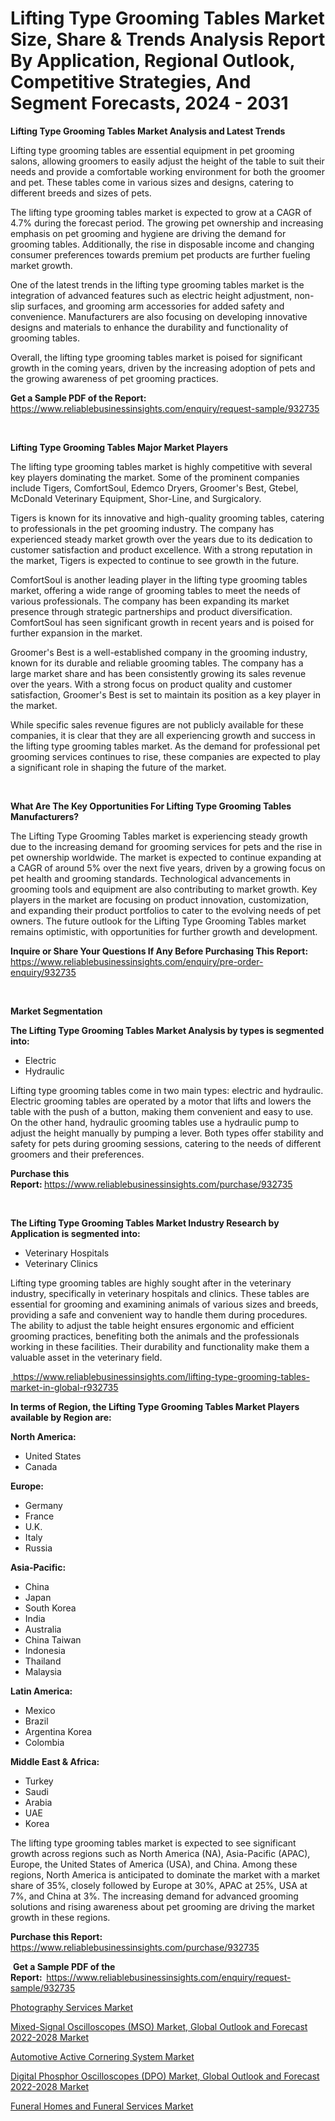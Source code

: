 <p><h1>Lifting Type Grooming Tables Market Size, Share & Trends Analysis Report By Application, Regional Outlook, Competitive Strategies, And Segment Forecasts, 2024 - 2031</h1></p><p><strong>Lifting Type Grooming Tables Market Analysis and Latest Trends</strong></p>
<p><p>Lifting type grooming tables are essential equipment in pet grooming salons, allowing groomers to easily adjust the height of the table to suit their needs and provide a comfortable working environment for both the groomer and pet. These tables come in various sizes and designs, catering to different breeds and sizes of pets.</p><p>The lifting type grooming tables market is expected to grow at a CAGR of 4.7% during the forecast period. The growing pet ownership and increasing emphasis on pet grooming and hygiene are driving the demand for grooming tables. Additionally, the rise in disposable income and changing consumer preferences towards premium pet products are further fueling market growth.</p><p>One of the latest trends in the lifting type grooming tables market is the integration of advanced features such as electric height adjustment, non-slip surfaces, and grooming arm accessories for added safety and convenience. Manufacturers are also focusing on developing innovative designs and materials to enhance the durability and functionality of grooming tables.</p><p>Overall, the lifting type grooming tables market is poised for significant growth in the coming years, driven by the increasing adoption of pets and the growing awareness of pet grooming practices.</p></p>
<p><strong>Get a Sample PDF of the Report:&nbsp;</strong> <a href="https://www.reliablebusinessinsights.com/enquiry/request-sample/932735">https://www.reliablebusinessinsights.com/enquiry/request-sample/932735</a></p>
<p>&nbsp;</p>
<p><strong>Lifting Type Grooming Tables Major Market Players</strong></p>
<p><p>The lifting type grooming tables market is highly competitive with several key players dominating the market. Some of the prominent companies include Tigers, ComfortSoul, Edemco Dryers, Groomer's Best, Gtebel, McDonald Veterinary Equipment, Shor-Line, and Surgicalory. </p><p>Tigers is known for its innovative and high-quality grooming tables, catering to professionals in the pet grooming industry. The company has experienced steady market growth over the years due to its dedication to customer satisfaction and product excellence. With a strong reputation in the market, Tigers is expected to continue to see growth in the future.</p><p>ComfortSoul is another leading player in the lifting type grooming tables market, offering a wide range of grooming tables to meet the needs of various professionals. The company has been expanding its market presence through strategic partnerships and product diversification. ComfortSoul has seen significant growth in recent years and is poised for further expansion in the market.</p><p>Groomer's Best is a well-established company in the grooming industry, known for its durable and reliable grooming tables. The company has a large market share and has been consistently growing its sales revenue over the years. With a strong focus on product quality and customer satisfaction, Groomer's Best is set to maintain its position as a key player in the market.</p><p>While specific sales revenue figures are not publicly available for these companies, it is clear that they are all experiencing growth and success in the lifting type grooming tables market. As the demand for professional pet grooming services continues to rise, these companies are expected to play a significant role in shaping the future of the market.</p></p>
<p>&nbsp;</p>
<p><strong>What Are The Key Opportunities For Lifting Type Grooming Tables Manufacturers?</strong></p>
<p><p>The Lifting Type Grooming Tables market is experiencing steady growth due to the increasing demand for grooming services for pets and the rise in pet ownership worldwide. The market is expected to continue expanding at a CAGR of around 5% over the next five years, driven by a growing focus on pet health and grooming standards. Technological advancements in grooming tools and equipment are also contributing to market growth. Key players in the market are focusing on product innovation, customization, and expanding their product portfolios to cater to the evolving needs of pet owners. The future outlook for the Lifting Type Grooming Tables market remains optimistic, with opportunities for further growth and development.</p></p>
<p><strong>Inquire or Share Your Questions If Any Before Purchasing This Report:</strong> <a href="https://www.reliablebusinessinsights.com/enquiry/pre-order-enquiry/932735">https://www.reliablebusinessinsights.com/enquiry/pre-order-enquiry/932735</a></p>
<p>&nbsp;</p>
<p><strong>Market Segmentation</strong></p>
<p><strong>The Lifting Type Grooming Tables Market Analysis by types is segmented into:</strong></p>
<p><ul><li>Electric</li><li>Hydraulic</li></ul></p>
<p><p>Lifting type grooming tables come in two main types: electric and hydraulic. Electric grooming tables are operated by a motor that lifts and lowers the table with the push of a button, making them convenient and easy to use. On the other hand, hydraulic grooming tables use a hydraulic pump to adjust the height manually by pumping a lever. Both types offer stability and safety for pets during grooming sessions, catering to the needs of different groomers and their preferences.</p></p>
<p><strong>Purchase this Report:&nbsp;</strong><a href="https://www.reliablebusinessinsights.com/purchase/932735">https://www.reliablebusinessinsights.com/purchase/932735</a></p>
<p>&nbsp;</p>
<p><strong>The Lifting Type Grooming Tables Market Industry Research by Application is segmented into:</strong></p>
<p><ul><li>Veterinary Hospitals</li><li>Veterinary Clinics</li></ul></p>
<p><p>Lifting type grooming tables are highly sought after in the veterinary industry, specifically in veterinary hospitals and clinics. These tables are essential for grooming and examining animals of various sizes and breeds, providing a safe and convenient way to handle them during procedures. The ability to adjust the table height ensures ergonomic and efficient grooming practices, benefiting both the animals and the professionals working in these facilities. Their durability and functionality make them a valuable asset in the veterinary field.</p></p>
<p><a href="https://www.reliablebusinessinsights.com/lifting-type-grooming-tables-market-in-global-r932735">&nbsp;https://www.reliablebusinessinsights.com/lifting-type-grooming-tables-market-in-global-r932735</a></p>
<p><strong>In terms of Region, the Lifting Type Grooming Tables Market Players available by Region are:</strong></p>
<p>
    <p> <strong> North America: </strong>
        <ul>
            <li>United States</li>
            <li>Canada</li>
        </ul>
        </p> 
    <p> <strong> Europe: </strong>
        <ul>
            <li>Germany</li>
            <li>France</li>
            <li>U.K.</li>
            <li>Italy</li>
            <li>Russia</li>
        </ul>
        </p> 
    <p> <strong> Asia-Pacific: </strong>
        <ul>
            <li>China</li>
            <li>Japan</li>
            <li>South Korea</li>
            <li>India</li>
            <li>Australia</li>
            <li>China Taiwan</li>
            <li>Indonesia</li>
            <li>Thailand</li>
            <li>Malaysia</li>
        </ul>
        </p> 
    <p> <strong> Latin America: </strong>
        <ul>
            <li>Mexico</li>
            <li>Brazil</li>
            <li>Argentina Korea</li>
            <li>Colombia</li>
        </ul>
        </p> 
    <p> <strong> Middle East & Africa: </strong>
        <ul>
            <li>Turkey</li>
            <li>Saudi</li>
            <li>Arabia</li>
            <li>UAE</li>
            <li>Korea</li>
        </ul>
    </p>
    </p>
<p><p>The lifting type grooming tables market is expected to see significant growth across regions such as North America (NA), Asia-Pacific (APAC), Europe, the United States of America (USA), and China. Among these regions, North America is anticipated to dominate the market with a market share of 35%, closely followed by Europe at 30%, APAC at 25%, USA at 7%, and China at 3%. The increasing demand for advanced grooming solutions and rising awareness about pet grooming are driving the market growth in these regions.</p></p>
<p><strong>Purchase this Report: </strong><a href="https://www.reliablebusinessinsights.com/purchase/932735">https://www.reliablebusinessinsights.com/purchase/932735</a></p>
<p>&nbsp;<strong>Get a Sample PDF of the Report:&nbsp;&nbsp;</strong><a href="https://www.reliablebusinessinsights.com/enquiry/request-sample/932735">https://www.reliablebusinessinsights.com/enquiry/request-sample/932735</a></p>
<p><strong></strong></p>
<p><p><a href="https://medium.com/@guadaluannon456456/photography-services-market-size-by-type-shooting-service-after-sales-service-by-product-a9a9eb9d8a02">Photography Services Market</a></p><p><a href="https://issuu.com/reportprime-2/docs/mixed-signal-oscilloscopes-mso-mark_89fc47f6f48e38">Mixed-Signal Oscilloscopes (MSO) Market, Global Outlook and Forecast 2022-2028 Market</a></p><p><a href="https://medium.com/@guadaluannon456456/evaluating-global-automotive-active-cornering-system-market-trends-and-growth-opportunities-by-4ba56a3ccbf6">Automotive Active Cornering System Market</a></p><p><a href="https://issuu.com/reportprime-2/docs/digital-phosphor-oscilloscopes-dpo-_f8d15494f4ba30">Digital Phosphor Oscilloscopes (DPO) Market, Global Outlook and Forecast 2022-2028 Market</a></p><p><a href="https://medium.com/@guadaluannon456456/emerging-trends-in-funeral-homes-and-funeral-services-market-global-outlook-and-future-prospects-b88c586e7c49">Funeral Homes and Funeral Services Market</a></p></p>
